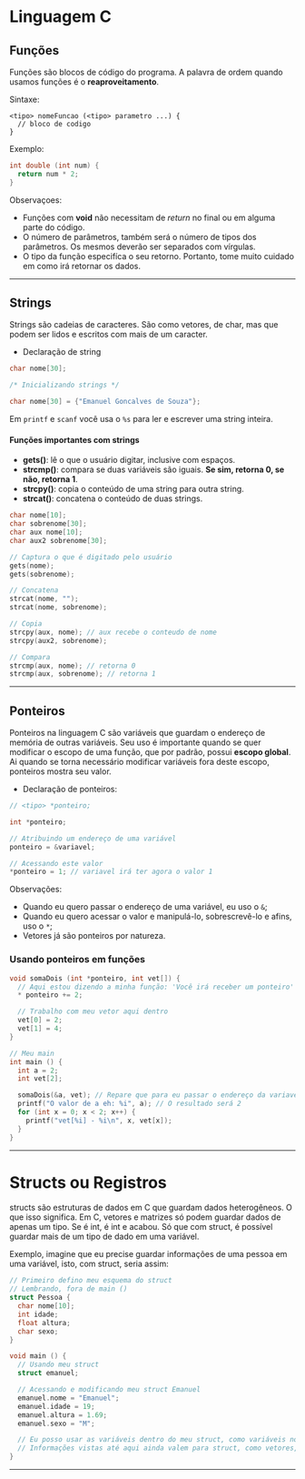 # Linguagem C

## Funções

Funções são blocos de código do programa. A palavra de ordem quando usamos funções é o **reaproveitamento**.

Sintaxe:

```
<tipo> nomeFuncao (<tipo> parametro ...) {
  // bloco de codigo
}
```

Exemplo:

```c
int double (int num) {
  return num * 2;
}
```

Observaçoes:

+ Funções com **void** não necessitam de *return* no final ou em alguma parte do código.
+ O número de parâmetros, também será o número de tipos dos parâmetros. Os mesmos deverão ser separados com vírgulas.
+ O tipo da função especifíca o seu retorno. Portanto, tome muito cuidado em como irá retornar os dados.

------------------------------------------------------------------

## Strings

Strings são cadeias de caracteres. São como vetores, de char, mas que podem ser lidos e escritos com mais de um caracter.

+ Declaração de string

```c
char nome[30];

/* Inicializando strings */

char nome[30] = {"Emanuel Goncalves de Souza"};
```

Em `printf` e `scanf` você usa o `%s` para ler e escrever uma string inteira.

#### Funções importantes com strings

+ **gets()**: lê o que o usuário digitar, inclusive com espaços.
+ **strcmp()**: compara se duas variáveis são iguais. **Se sim, retorna 0, se não, retorna 1**.
+ **strcpy()**: copia o conteúdo de uma string para outra string.
+ **strcat()**: concatena o conteúdo de duas strings.

```c
char nome[10];
char sobrenome[30];
char aux nome[10];
char aux2 sobrenome[30];

// Captura o que é digitado pelo usuário
gets(nome);
gets(sobrenome);

// Concatena
strcat(nome, "");
strcat(nome, sobrenome);

// Copia
strcpy(aux, nome); // aux recebe o conteudo de nome
strcpy(aux2, sobrenome);

// Compara
strcmp(aux, nome); // retorna 0
strcmp(aux, sobrenome); // retorna 1
```

------------------------------------------------------------------

## Ponteiros

Ponteiros na linguagem C são variáveis que guardam o endereço de memória de outras variáveis. Seu uso é importante quando se quer modificar o escopo de uma função, que por padrão, possui **escopo global**. Ai quando se torna necessário modificar variáveis fora deste escopo, ponteiros mostra seu valor.

+ Declaração de ponteiros:

```c
// <tipo> *ponteiro;

int *ponteiro;

// Atribuindo um endereço de uma variável
ponteiro = &variavel;

// Acessando este valor
*ponteiro = 1; // variavel irá ter agora o valor 1
```

Observações:

+ Quando eu quero passar o endereço de uma variável, eu uso o `&`;
+ Quando eu quero acessar o valor e manipulá-lo, sobrescrevê-lo e afins, uso o `*`;
+ Vetores já são ponteiros por natureza.

### Usando ponteiros em funções

```c
void somaDois (int *ponteiro, int vet[]) {
  // Aqui estou dizendo a minha função: 'Você irá receber um ponteiro'
  * ponteiro += 2;

  // Trabalho com meu vetor aqui dentro
  vet[0] = 2;
  vet[1] = 4;
}

// Meu main
int main () {
  int a = 2;
  int vet[2];

  somaDois(&a, vet); // Repare que para eu passar o endereço da variavel a, eu uso o & e não preciso fazer isso com o vetor
  printf("O valor de a eh: %i", a); // O resultado será 2
  for (int x = 0; x < 2; x++) {
    printf("vet[%i] - %i\n", x, vet[x]);
  }
}
```

------------------------------------------------------------------

# Structs ou Registros

structs são estruturas de dados em C que guardam dados heterogêneos. O que isso significa. Em C, vetores e matrizes só podem guardar dados de apenas um tipo. Se é int, é int e acabou. Só que com struct, é possível guardar mais de um tipo de dado em uma variável.

Exemplo, imagine que eu precise guardar informações de uma pessoa em uma variável, isto, com struct, seria assim:

```c
// Primeiro defino meu esquema do struct
// Lembrando, fora de main ()
struct Pessoa {
  char nome[10];
  int idade;
  float altura;
  char sexo;
}

void main () {
  // Usando meu struct
  struct emanuel;

  // Acessando e modificando meu struct Emanuel
  emanuel.nome = "Emanuel";
  emanuel.idade = 19;
  emanuel.altura = 1.69;
  emanuel.sexo = "M";

  // Eu posso usar as variáveis dentro do meu struct, como variáveis normais, dentro de scanf, printf e afins
  // Informações vistas até aqui ainda valem para struct, como vetores, matrizes, ponteiros e afins
}
```

------------------------------------------------------------------
